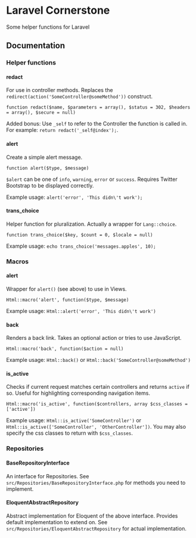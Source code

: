 # Laravel Cornerstone

Some helper functions for Laravel

## Documentation

### Helper functions

#### redact

For use in controller methods. Replaces the `redirect(action('SomeController@someMethod'))` construct.

`function redact($name, $parameters = array(), $status = 302, $headers = array(), $secure = null)`

Added bonus: Use `_self` to refer to the Controller the function is called in. For example: `return redact('_self@index');`.

#### alert

Create a simple alert message.

`function alert($type, $message)`

`$alert` can be one of `info`, `warning`, `error` or `success`. Requires Twitter Bootstrap to be displayed correctly.
  
Example usage: `alert('error', 'This didn\'t work');`

#### trans_choice

Helper function for pluralization. Actually a wrapper for `Lang::choice`.

`function trans_choice($key, $count = 0, $locale = null)`

Example usage: `echo trans_choice('messages.apples', 10);`


### Macros

#### alert

Wrapper for `alert()` (see above) to use in Views.

`Html::macro('alert', function($type, $message)`

Example usage: `Html::alert('error', 'This didn\'t work')`

#### back

Renders a back link. Takes an optional action or tries to use JavaScript.

`Html::macro('back', function($action = null)`

Example usage: `Html::back()` or `Html::back('SomeController@someMethod')`

#### is_active

Checks if current request matches certain controllers and returns `active` if so. Useful for highlighting corresponding navigation items.

`Html::macro('is_active', function($controllers, array $css_classes = ['active'])`

Example usage: `Html::is_active('SomeController')` or `Html::is_active(['SomeController', 'OtherController'])`. You may also specify the css classes to return with `$css_classes`.


### Repositories

#### BaseRepositoryInterface

An interface for Repositories. See `src/Repositories/BaseRepositoryInterface.php` for methods you need to implement.

#### EloquentAbstractRepository

Abstract implementation for Eloquent of the above interface. Provides default implementation to extend on. See `src/Repositories/EloquentAbstractRepository` for actual implementation.